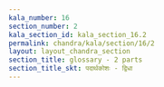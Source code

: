 ```yaml
---
kala_number: 16
section_number: 2
kala_section_id: kala_section_16.2
permalink: chandra/kala/section/16/2
layout: layout_chandra_section
section_title: glossary - 2 parts
section_title_skt: पदार्थकोशः - द्विधा
---
```


